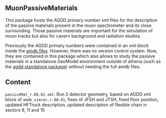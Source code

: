 MuonPassiveMaterials
---

This package hosts the AGDD primary number xml files for the description of the passive materials present in the muon spectrometer and its close surrounding. Those passive materials are important for the simulation of muon tracks but also for cavern background and radiation studies.

Previously the AGDD primary numbers were contained in an xml block inside the [amdb files](https://twiki.cern.ch/twiki/bin/view/Atlas/AmdbSimrecFiles). However, there was no version control system. Now, they are contained in this package which also allows to study the passive materials in a standalone GeoModel environment outside of athena (such as the [agdd standalone package](https://gitlab.cern.ch/GeoModelATLAS/agdd)) without needing the full amdb files.

Content
---

`passiveMat_r.08.02.xml`: Run 2 detector geometry, based on AGDD xml block of `amdb_simrec.r.08.01`, fixes of JFSH and JTSH, fixed floor position, updated HFTruck description, updated description of flexible chain in sectors 9, 11 and 15

